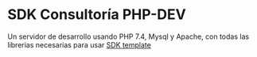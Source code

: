 SDK Consultoría PHP-DEV
====


Un servidor de desarrollo usando PHP 7.4, Mysql y Apache, con todas las librerias necesarias para usar [SDK template](https://github.com/sdkconsultoria/template)
